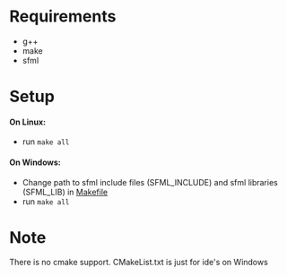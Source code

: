 # Requirements
* g++
* make
* sfml

# Setup
#### On Linux:
* run `make all`
#### On Windows:
* Change path to sfml include files (SFML_INCLUDE) and sfml libraries (SFML_LIB) in [Makefile](./Makefile)
* run `make all`

# Note

There is no cmake support. CMakeList.txt is just for ide's on Windows